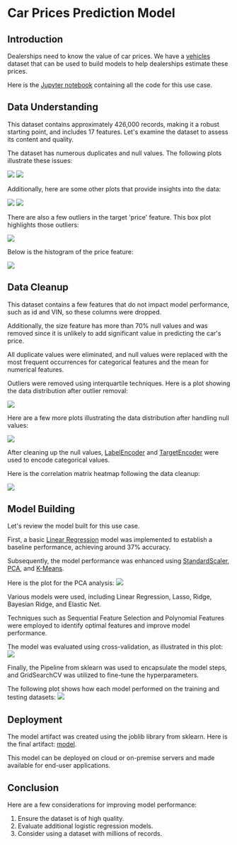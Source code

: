 # Car Prices Prediction Model

## Introduction

Dealerships need to know the value of car prices. We have a [vehicles](data/vehicles.csv) dataset that can be used to build models to help dealerships estimate these prices.

Here is the [Jupyter notebook](prompt_II.ipynb) containing all the code for this use case.

## Data Understanding

This dataset contains approximately 426,000 records, making it a robust starting point, and includes 17 features. Let's examine the dataset to assess its content and quality.

The dataset has numerous duplicates and null values. The following plots illustrate these issues:

![](images/duplicate_rows.png) ![](images/null_value_percentages.png)

Additionally, here are some other plots that provide insights into the data:

![](images/bar_car_manufacturer.png) ![](images/count_plot_condition_cylinders.png)

There are also a few outliers in the target 'price' feature. This box plot highlights those outliers:

![](images/outliers_box_plot.png)

Below is the histogram of the price feature:

![](images/price_hist_before.png)

## Data Cleanup

This dataset contains a few features that do not impact model performance, such as id and VIN, so these columns were dropped.

Additionally, the size feature has more than 70% null values and was removed since it is unlikely to add significant value in predicting the car's price.

All duplicate values were eliminated, and null values were replaced with the most frequent occurrences for categorical features and the mean for numerical features.

Outliers were removed using interquartile techniques. Here is a plot showing the data distribution after outlier removal:

![](images/price_histogram_after.png)

Here are a few more plots illustrating the data distribution after handling null values:

![](images/addtl_corr_plot.png)


After cleaning up the null values, [LabelEncoder](https://scikit-learn.org/stable/modules/generated/sklearn.preprocessing.LabelEncoder.html) and [TargetEncoder](https://scikit-learn.org/stable/modules/generated/sklearn.preprocessing.TargetEncoder.html) were used to encode categorical values.

Here is the correlation matrix heatmap following the data cleanup:

![](images/correlation_matrix.png)

##  Model Building

Let's review the model built for this use case.

First, a basic [Linear Regression](https://scikit-learn.org/stable/modules/generated/sklearn.linear_model.LinearRegression.html) model was implemented to establish a baseline performance, achieving around 37% accuracy.

Subsequently, the model performance was enhanced using [StandardScaler](https://scikit-learn.org/stable/modules/generated/sklearn.preprocessing.StandardScaler.html), [PCA](https://scikit-learn.org/stable/modules/generated/sklearn.decomposition.PCA.html), and [K-Means](https://scikit-learn.org/stable/modules/generated/sklearn.cluster.KMeans.html).

Here is the plot for the PCA analysis:
![](images/pca.png)

Various models were used, including Linear Regression, Lasso, Ridge, Bayesian Ridge, and Elastic Net.

Techniques such as Sequential Feature Selection and Polynomial Features were employed to identify optimal features and improve model performance.

The model was evaluated using cross-validation, as illustrated in this plot:
![](images/cv_k_fold.png)

Finally, the Pipeline from sklearn was used to encapsulate the model steps, and GridSearchCV was utilized to fine-tune the hyperparameters.

The following plot shows how each model performed on the training and testing datasets:
![](images/model_performances.png)

## Deployment
The model artifact was created using the joblib library from sklearn. Here is the final artifact: [model](car_price_prediction_pipeline.joblib).

This model can be deployed on cloud or on-premise servers and made available for end-user applications.

## Conclusion
Here are a few considerations for improving model performance:

1. Ensure the dataset is of high quality.
2. Evaluate additional logistic regression models.
3. Consider using a dataset with millions of records.


